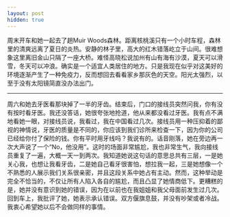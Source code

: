 ```yaml
---
layout: post
hidden: true
---
```

周末开车和她一起去了趟Muir Woods森林。距离核桃溪只有一个小时车程，森林里的清爽远离了夏日的炎热。安静的林子里，高大的红木错落屹立于山间。很难想象这里离旧金山只隔了一座大桥。难怪高晓松说加州有山有海有沙漠，夏天可以滑雪，冬天可以冲浪。确实是一个适宜人类居住的地方。只是我现在似乎对这美好的环境逐渐产生了一种免疫力，反而想回去看看家乡那灰色的天空。阳光太强烈，以至于没有太阳镜简直没办法出门。

* * *

周六和她去牙医看那块掉了一半的牙齿。结束后，门口的接线员突然问我，你有没有按时看牙医。我还没答话，她很夸张地抢道，他从来都没看过牙医。我有点不满地看她一眼，对接线员说，我看过，我在中国看过几次。接线员用一种压抑着的鄙视的神情说，牙医的质量是不同的，你应该到我们诊所来检查一下，因为你的公司已经给你付了保险的钱。你有平时用牙线吗？我说有的。话音刚落，她在旁边再一次大声说了一个“No，他没用”。这时的场面非常尴尬，我也非常生气，我向接线员重复了一遍，大概一天一到两次。我知道她说这句话的意思总共有三层，一是她关心我，也想让我看牙齿，二是她自己看牙很害怕，想拉我一起，三是她想像一个不熟悉的人展示我们关系很亲密，并且这段关系中她占有主动。然而，这种举动是完全不恰当的，不仅让所有人陷入各自的尴尬，而且凸显了她情商低下。更糟糕的是，她并没有意识到她的错误，因为在以前也在我姐姐和我父母面前发生过几次。回到车上，我批评了她，她表示承认错误。双方偃旗息鼓，并没有吵架或者冷战。我衷心希望她以后不会做同样的事情。